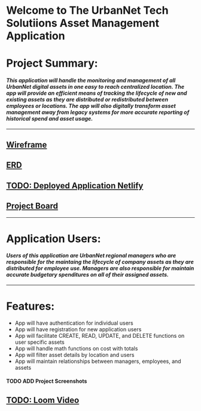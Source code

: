 
# **Welcome to The UrbanNet Tech Solutiions Asset Management Application**


# Project Summary:

#### _This application will handle the monitoring and management of all UrbanNet digital assets in one easy to reach centralized location. The app will provide an efficient means of tracking the lifecycle of new and existing assets as they are distributed or redistributed between employees or locations. The app will also digitally transform asset management away from legacy systems for more accurate reporting of historical spend and asset usage._  
----
## [Wireframe](https://www.figma.com/design/tTi899paSf0up6I5kjwQd4/Assets-App-Wireframe?node-id=0-1&node-type=canvas&t=LwTc1B0qtrory5sq-0)

## [ERD](https://dbdiagram.io/d/UrbanNet-Tech-Solutions-673551ade9daa85aca6233e2)

## [TODO: Deployed Application Netlify]()

## [Project Board](https://github.com/users/tderamus/projects/6/views/3)

----
# Application Users:
#### _Users of this application are UrbanNet regional managers who are responsible for the maintaing the lifecycle of company assets as they are distributed for employee use. Managers are also responsible for maintain accurate budgetary spenditures on all of their assigned assets._ 

----
# Features:
* App will have authentication for individual users 
* App will have registration for new application users
* App will facilitate CREATE, READ, UPDATE, and DELETE functions on user specific assets
* App will handle math functions on cost with totals 
* App will filter asset details by location and users 
* App will maintain relationships between managers, employees, and assets

#### TODO ADD Project Screenshots

## [TODO: Loom Video]()
